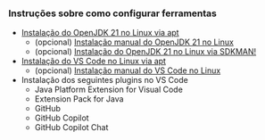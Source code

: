 
### Instruções sobre como configurar ferramentas

* [Instalação do OpenJDK 21 no Linux via apt](./01a-install-openjdk21-apt.md)
    * (opcional) [Instalação manual do OpenJDK 21 no Linux](./01b-install-openjdk21-manual.md)
    * (opcional) [Instalação do OpenJDK 21 no Linux via SDKMAN!](./01c-install-openjdk21-sdkman.md)
* [Instalação do VS Code no Linux via apt](./02a-install-vscode-apt.md)
    * (opcional) [Instalação manual do VS Code no Linux](./02b-install-vscode-manual.md)
* Instalação dos seguintes plugins no VS Code
    * Java Platform Extension for Visual Code
    * Extension Pack for Java
    * GitHub
    * GitHub Copilot
    * GitHub Copilot Chat
